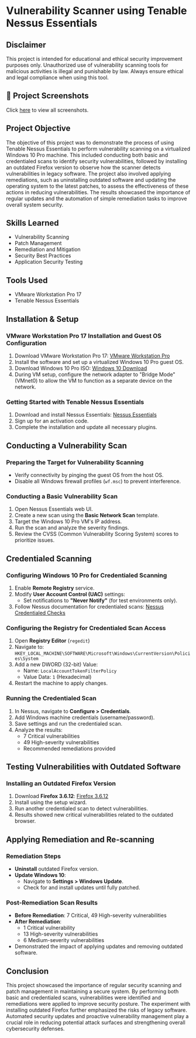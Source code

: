 # Vulnerability Scanner using Tenable Nessus Essentials

## Disclaimer
This project is intended for educational and ethical security improvement purposes only. Unauthorized use of vulnerability scanning tools for malicious activities is illegal and punishable by law. Always ensure ethical and legal compliance when using this tool.

## 📸 Project Screenshots
Click [here](https://github.com/Travis-N-W/Active-Directory/tree/main/screenshots) to view all screenshots.

## Project Objective
The objective of this project was to demonstrate the process of using Tenable Nessus Essentials to perform vulnerability scanning on a virtualized Windows 10 Pro machine. This included conducting both basic and credentialed scans to identify security vulnerabilities, followed by installing an outdated Firefox version to observe how the scanner detects vulnerabilities in legacy software. The project also involved applying remediations, such as uninstalling outdated software and updating the operating system to the latest patches, to assess the effectiveness of these actions in reducing vulnerabilities. The results showcased the importance of regular updates and the automation of simple remediation tasks to improve overall system security.

## Skills Learned
- Vulnerability Scanning  
- Patch Management  
- Remediation and Mitigation  
- Security Best Practices  
- Application Security Testing  

## Tools Used
- VMware Workstation Pro 17  
- Tenable Nessus Essentials  

## Installation & Setup
### VMware Workstation Pro 17 Installation and Guest OS Configuration
1. Download VMware Workstation Pro 17: [VMware Workstation Pro](https://www.vmware.com/products/desktop-hypervisor/workstation-and-fusion)
2. Install the software and set up a virtualized Windows 10 Pro guest OS.
3. Download Windows 10 Pro ISO: [Windows 10 Download](https://www.microsoft.com/en-us/software-download/windows10)
4. During VM setup, configure the network adapter to "Bridge Mode" (VMnet0) to allow the VM to function as a separate device on the network.

### Getting Started with Tenable Nessus Essentials
1. Download and install Nessus Essentials: [Nessus Essentials](https://www.tenable.com/products/nessus/nessus-essentials)
2. Sign up for an activation code.
3. Complete the installation and update all necessary plugins.

## Conducting a Vulnerability Scan
### Preparing the Target for Vulnerability Scanning
- Verify connectivity by pinging the guest OS from the host OS.
- Disable all Windows firewall profiles (`wf.msc`) to prevent interference.

### Conducting a Basic Vulnerability Scan
1. Open Nessus Essentials web UI.
2. Create a new scan using the **Basic Network Scan** template.
3. Target the Windows 10 Pro VM's IP address.
4. Run the scan and analyze the severity findings.
5. Review the CVSS (Common Vulnerability Scoring System) scores to prioritize issues.

## Credentialed Scanning
### Configuring Windows 10 Pro for Credentialed Scanning
1. Enable **Remote Registry** service.
2. Modify **User Account Control (UAC)** settings:
   - Set notifications to **"Never Notify"** (for test environments only).
3. Follow Nessus documentation for credentialed scans: [Nessus Credentialed Checks](https://docs.tenable.com/nessus/Content/CredentialedChecksOnWindows.htm#Configure-a-Local-Account)

### Configuring the Registry for Credentialed Scan Access
1. Open **Registry Editor** (`regedit`)
2. Navigate to: `HKEY_LOCAL_MACHINE\SOFTWARE\Microsoft\Windows\CurrentVersion\Policies\System`
3. Add a new DWORD (32-bit) Value:
   - Name: `LocalAccountTokenFilterPolicy`
   - Value Data: `1` (Hexadecimal)
4. Restart the machine to apply changes.

### Running the Credentialed Scan
1. In Nessus, navigate to **Configure > Credentials**.
2. Add Windows machine credentials (username/password).
3. Save settings and run the credentialed scan.
4. Analyze the results:
   - 7 Critical vulnerabilities
   - 49 High-severity vulnerabilities
   - Recommended remediations provided

## Testing Vulnerabilities with Outdated Software
### Installing an Outdated Firefox Version
1. Download **Firefox 3.6.12**: [Firefox 3.6.12](https://ftp.mozilla.org/pub/firefox/releases/3.6.12/win32/en-US/)
2. Install using the setup wizard.
3. Run another credentialed scan to detect vulnerabilities.
4. Results showed new critical vulnerabilities related to the outdated browser.

## Applying Remediation and Re-scanning
### Remediation Steps
- **Uninstall** outdated Firefox version.
- **Update Windows 10**:
  - Navigate to **Settings > Windows Update**.
  - Check for and install updates until fully patched.

### Post-Remediation Scan Results
- **Before Remediation**: 7 Critical, 49 High-severity vulnerabilities
- **After Remediation**:
  - 1 Critical vulnerability
  - 13 High-severity vulnerabilities
  - 6 Medium-severity vulnerabilities
- Demonstrated the impact of applying updates and removing outdated software.

## Conclusion
This project showcased the importance of regular security scanning and patch management in maintaining a secure system. By performing both basic and credentialed scans, vulnerabilities were identified and remediations were applied to improve security posture. The experiment with installing outdated Firefox further emphasized the risks of legacy software. Automated security updates and proactive vulnerability management play a crucial role in reducing potential attack surfaces and strengthening overall cybersecurity defenses.
